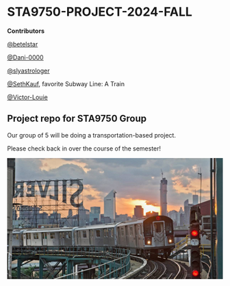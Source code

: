# STA9750-PROJECT-2024-FALL

**Contributors**

[@betelstar](https://github.com/betelstar)

[@Dani-0000](https://github.com/Dani-0000)

[@slyastrologer](https://github.com/slyastrologer)

[@SethKauf](https://github.com/SethKauf), favorite Subway Line: A Train


[@Victor-Louie](https://github.com/Victor-Louie)

## Project repo for STA9750 Group

Our group of 5 will be doing a transportation-based project.

Please check back in over the course of the semester!

![](images/nyc_silvercup_7_train.jpeg)